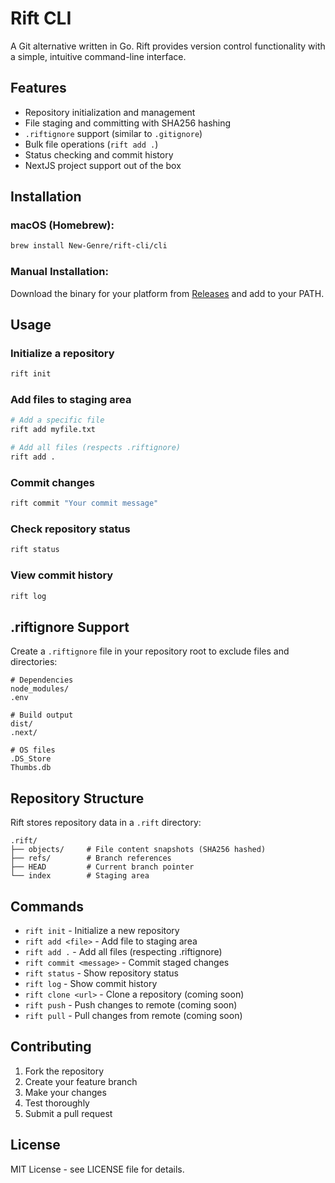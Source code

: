 # Rift CLI

A Git alternative written in Go. Rift provides version control functionality with a simple, intuitive command-line interface.

## Features

- Repository initialization and management
- File staging and committing with SHA256 hashing
- `.riftignore` support (similar to `.gitignore`)
- Bulk file operations (`rift add .`)
- Status checking and commit history
- NextJS project support out of the box

## Installation

### macOS (Homebrew):

```bash
brew install New-Genre/rift-cli/cli
```

### Manual Installation:

Download the binary for your platform from [Releases](https://github.com/New-Genre/rift-cli/releases) and add to your PATH.

## Usage

### Initialize a repository
```bash
rift init
```

### Add files to staging area
```bash
# Add a specific file
rift add myfile.txt

# Add all files (respects .riftignore)
rift add .
```

### Commit changes
```bash
rift commit "Your commit message"
```

### Check repository status
```bash
rift status
```

### View commit history
```bash
rift log
```

## .riftignore Support

Create a `.riftignore` file in your repository root to exclude files and directories:

```
# Dependencies
node_modules/
.env

# Build output
dist/
.next/

# OS files
.DS_Store
Thumbs.db
```

## Repository Structure

Rift stores repository data in a `.rift` directory:

```
.rift/
├── objects/     # File content snapshots (SHA256 hashed)
├── refs/        # Branch references
├── HEAD         # Current branch pointer
└── index        # Staging area
```

## Commands

- `rift init` - Initialize a new repository
- `rift add <file>` - Add file to staging area
- `rift add .` - Add all files (respecting .riftignore)
- `rift commit <message>` - Commit staged changes
- `rift status` - Show repository status
- `rift log` - Show commit history
- `rift clone <url>` - Clone a repository (coming soon)
- `rift push` - Push changes to remote (coming soon)
- `rift pull` - Pull changes from remote (coming soon)

## Contributing

1. Fork the repository
2. Create your feature branch
3. Make your changes
4. Test thoroughly
5. Submit a pull request

## License

MIT License - see LICENSE file for details.
